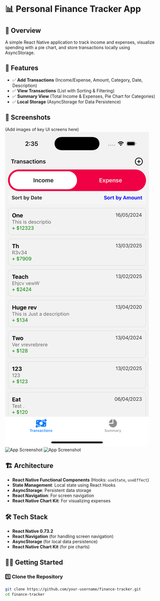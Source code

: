 # 📊 Personal Finance Tracker App

## 🚀 Overview

A simple React Native application to track income and expenses, visualize spending with a pie chart, and store transactions locally using AsyncStorage.

## 🎯 Features

- ✅ **Add Transactions** (Income/Expense, Amount, Category, Date, Description)
- ✅ **View Transactions** (List with Sorting & Filtering)
- ✅ **Summary View** (Total Income & Expenses, Pie Chart for Categories)
- ✅ **Local Storage** (AsyncStorage for Data Persistence)

## 📸 Screenshots

(Add images of key UI screens here)
![App Screenshot](./assets/images/screeshot1.png)
![App Screenshot](./assets/images/screeshot2.png)
![App Screenshot](./assets/images/screeshot3.png)

## 🏗️ Architecture

- **React Native Functional Components** (Hooks: `useState`, `useEffect`)
- **State Management**: Local state using React Hooks
- **AsyncStorage**: Persistent data storage
- **React Navigation**: For screen navigation
- **React Native Chart Kit**: For visualizing expenses

## 🛠️ Tech Stack

- **React Native 0.73.2**
- **React Navigation** (for handling screen navigation)
- **AsyncStorage** (for local data persistence)
- **React Native Chart Kit** (for pie charts)

## 🏃‍♂️ Getting Started

### 1️⃣ Clone the Repository

```sh
git clone https://github.com/your-username/finance-tracker.git
cd finance-tracker
```
